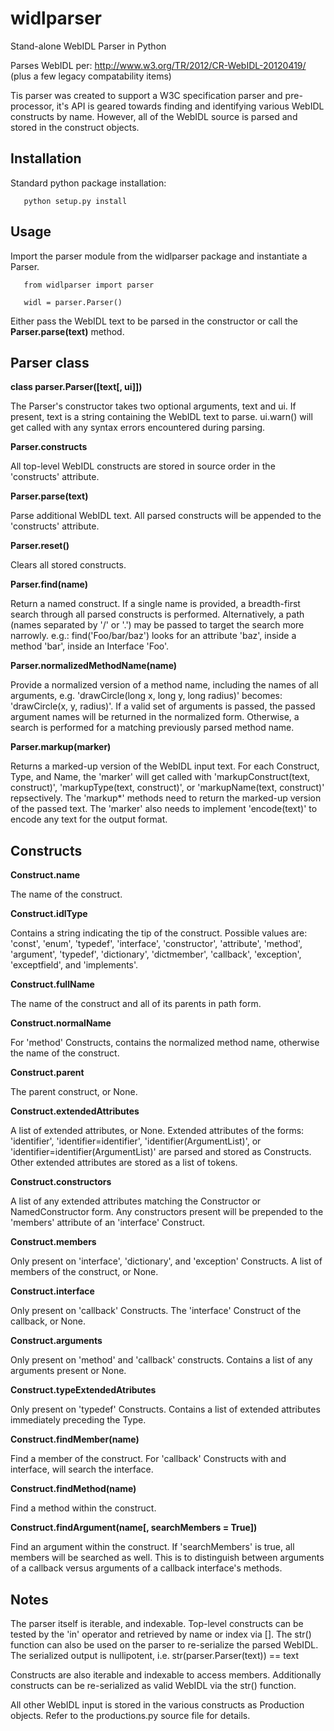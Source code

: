 widlparser
==========

Stand-alone WebIDL Parser in Python

Parses WebIDL per: http://www.w3.org/TR/2012/CR-WebIDL-20120419/ (plus a few legacy compatability items)

Tis parser was created to support a W3C specification parser and pre-processor, it's API is geared towards finding and identifying various WebIDL constructs by name. However, all of the WebIDL source is parsed and stored in the construct objects.


Installation
------------

Standard python package installation:

       python setup.py install


Usage
-----

Import the parser module from the widlparser package and instantiate a Parser.

       from widlparser import parser

       widl = parser.Parser()

Either pass the WebIDL text to be parsed in the constructor or call the **Parser.parse(text)** method.


Parser class
------------
**class parser.Parser([text[, ui]])**

The Parser's constructor takes two optional arguments, text and ui. If present, text is a string containing the WebIDL text to parse. ui.warn() will get called with any syntax errors encountered during parsing. 

**Parser.constructs**

All top-level WebIDL constructs are stored in source order in the 'constructs' attribute. 

**Parser.parse(text)**

Parse additional WebIDL text. All parsed constructs will be appended to the 'constructs' attribute.

**Parser.reset()**

Clears all stored constructs.

**Parser.find(name)**

Return a named construct. If a single name is provided, a breadth-first search through all parsed constructs is performed. Alternatively, a path (names separated by '/' or '.') may be passed to target the search more narrowly. e.g.: find('Foo/bar/baz') looks for an attribute 'baz', inside a method 'bar', inside an Interface 'Foo'.

**Parser.normalizedMethodName(name)**

Provide a normalized version of a method name, including the names of all arguments, e.g. 'drawCircle(long x, long y, long radius)' becomes: 'drawCircle(x, y, radius)'. If a valid set of arguments is passed, the passed argument names will be returned in the normalized form. Otherwise, a search is performed for a matching previously parsed method name.

**Parser.markup(marker)**

Returns a marked-up version of the WebIDL input text. For each Construct, Type, and Name, the 'marker' will get called with 'markupConstruct(text, construct)', 'markupType(text, construct)', or 'markupName(text, construct)' repsectively. The 'markup*' methods need to return the marked-up version of the passed text. The 'marker' also needs to implement 'encode(text)' to encode any text for the output format.

Constructs
----------
**Construct.name**

The name of the construct.

**Construct.idlType**

Contains a string indicating the tip of the construct. Possible values are: 'const', 'enum', 'typedef', 'interface', 'constructor', 'attribute', 'method', 'argument', 'typedef', 'dictionary', 'dictmember', 'callback', 'exception', 'exceptfield', and 'implements'.

**Construct.fullName**

The name of the construct and all of its parents in path form.

**Construct.normalName**

For 'method' Constructs, contains the normalized method name, otherwise the name of the construct.

**Construct.parent**

The parent construct, or None.

**Construct.extendedAttributes**

A list of extended attributes, or None. Extended attributes of the forms: 'identifier', 'identifier=identifier', 'identifier(ArgumentList)', or 'identifier=identifier(ArgumentList)' are parsed and stored as Constructs. Other extended attributes are stored as a list of tokens.

**Construct.constructors**

A list of any extended attributes matching the Constructor or NamedConstructor form. Any constructors present will be prepended to the 'members' attribute of an 'interface' Construct.

**Construct.members**

Only present on 'interface', 'dictionary', and 'exception' Constructs. A list of members of the construct, or None.

**Construct.interface**

Only present on 'callback' Constructs. The 'interface' Construct of the callback, or None.

**Construct.arguments**

Only present on 'method' and 'callback' constructs. Contains a list of any arguments present or None.

**Construct.typeExtendedAtributes**

Only present on 'typedef' Constructs. Contains a list of extended attributes immediately preceding the Type.

**Construct.findMember(name)**

Find a member of the construct. For 'callback' Constructs with and interface, will search the interface.

**Construct.findMethod(name)**

Find a method within the construct.

**Construct.findArgument(name[, searchMembers = True])**

Find an argument within the construct. If 'searchMembers' is true, all members will be searched as well. This is to distinguish between arguments of a callback versus arguments of a callback interface's methods.

Notes
-----
The parser itself is iterable, and indexable. Top-level constructs can be tested by the 'in' operator and retrieved by name or index via []. The str() function can also be used on the parser to re-serialize the parsed WebIDL. The serialized output is nullipotent, i.e. str(parser.Parser(text)) == text

Constructs are also iterable and indexable to access members. Additionally constructs can be re-serialized as valid WebIDL via the str() function.

All other WebIDL input is stored in the various constructs as Production objects. Refer to the productions.py source file for details.



